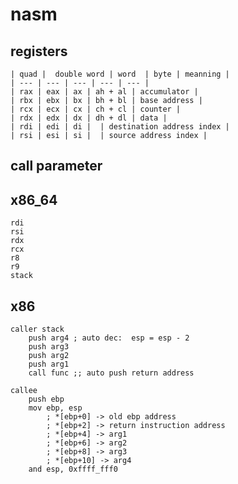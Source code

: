 # nasm 

## registers
    
    | quad |  double word | word  | byte | meanning |
    | --- | --- | --- | --- | --- |
    | rax | eax | ax | ah + al | accumulator |
    | rbx | ebx | bx | bh + bl | base address |
    | rcx | ecx | cx | ch + cl | counter |
    | rdx | edx | dx | dh + dl | data |
    | rdi | edi | di |  | destination address index |
    | rsi | esi | si |  | source address index |


## call parameter


## x86_64
    rdi
    rsi
    rdx
    rcx
    r8
    r9
    stack

## x86
    caller stack
        push arg4 ; auto dec:  esp = esp - 2
        push arg3
        push arg2
        push arg1
        call func ;; auto push return address

    callee
        push ebp
        mov ebp, esp
            ; *[ebp+0] -> old ebp address
            ; *[ebp+2] -> return instruction address
            ; *[ebp+4] -> arg1
            ; *[ebp+6] -> arg2
            ; *[ebp+8] -> arg3
            ; *[ebp+10] -> arg4
        and esp, 0xffff_fff0

